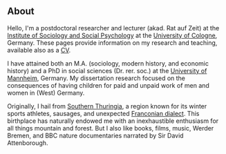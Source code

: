 
## About

Hello, I'm a postdoctoral researcher and lecturer (akad. Rat auf Zeit) at the [Institute of Sociology and Social Psychology](http://www.iss-wiso.uni-koeln.de/en/) at the [University of Cologne](https://www.portal.uni-koeln.de/index.php?id=9441\&L=1), Germany. These pages provide information on my research and teaching, available also as a <span class="badge badge-small badge-yellow">[CV](https://www.dropbox.com/s/cklf1o689gx7jvx/cv_kuehhirt_fira.pdf?dl=0)</span>.

I have attained both an M.A. (sociology, modern history, and economic history) and a PhD in social sciences (Dr. rer. soc.) at the [University of Mannheim](https://www.uni-mannheim.de/en/), Germany. My dissertation research focused on the consequences of having children for paid and unpaid work of men and women in (West) Germany. 

Originally, I hail from [Southern Thuringia](https://en.wikipedia.org/wiki/South_Thuringia), a region known for its winter sports athletes, sausages, and unexpected [Franconian dialect](http://www.personal.uni-jena.de/~x8wisu/dialektforschung/dialektgebiete/hennebergisch/sprachprobehennebergisch.html). This birthplace has naturally endowed me with an inexhaustible enthusiasm for all things mountain and forest. But I also like books, films, music, Werder Bremen, and BBC nature documentaries narrated by Sir David Attenborough.
